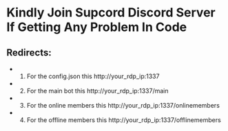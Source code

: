 # Kindly Join Supcord Discord Server If Getting Any Problem In Code

## Redirects:

- 1. For the config.json this  http://your_rdp_ip:1337
- 2. For the main bot this  http://your_rdp_ip:1337/main
- 3. For the online members this  http://your_rdp_ip:1337/onlinemembers
- 4. For the offline members this  http://your_rdp_ip:1337/offlinemembers
